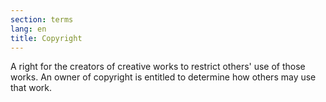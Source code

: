 ```yaml
---
section: terms
lang: en
title: Copyright
---
```


A right for the creators of creative works to restrict others' use of those works. An owner of copyright is entitled to determine how others may use that work.
